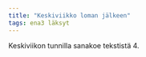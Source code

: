 ```yaml
---
title: "Keskiviikko loman jälkeen"
tags: ena3 läksyt
---
```


Keskiviikon tunnilla sanakoe tekstistä 4.

